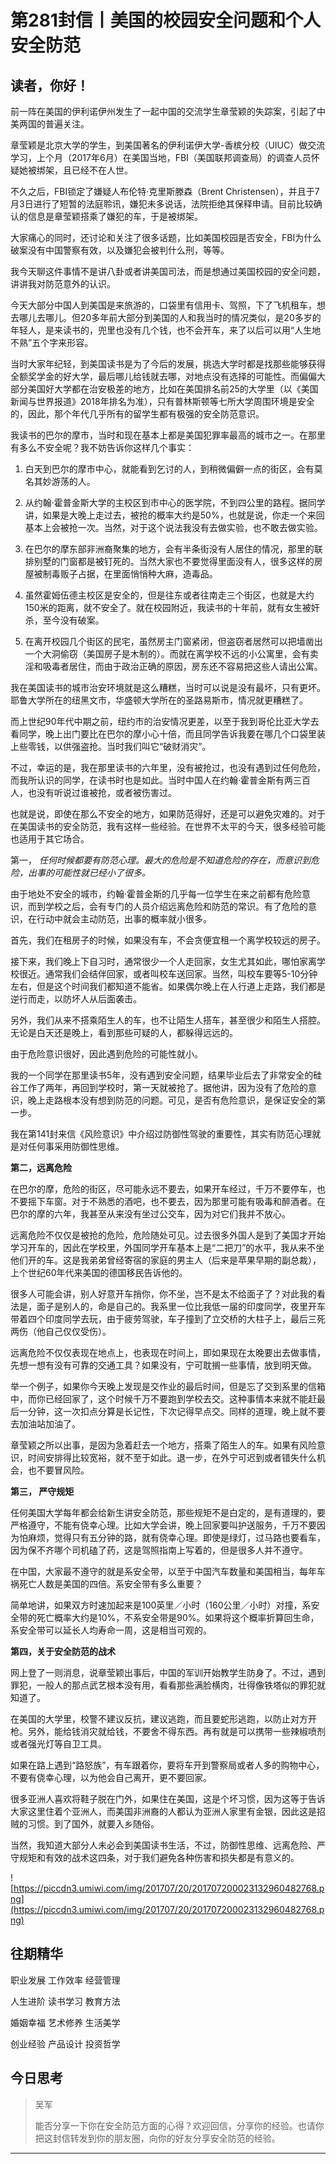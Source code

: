 # 第281封信丨美国的校园安全问题和个人安全防范

## 读者，你好！

前一阵在美国的伊利诺伊州发生了一起中国的交流学生章莹颖的失踪案，引起了中美两国的普遍关注。

章莹颖是北京大学的学生，到美国著名的伊利诺伊大学-香槟分校（UIUC）做交流学习，上个月（2017年6月）在美国当地，FBI（美国联邦调查局）的调查人员怀疑她被绑架，且已经不在人世。

不久之后，FBI锁定了嫌疑人布伦特·克里斯滕森（Brent Christensen），并且于7月3日进行了短暂的法庭聆讯，嫌犯未多说话，法院拒绝其保释申请。目前比较确认的信息是章莹颖搭乘了嫌犯的车，于是被绑架。

大家痛心的同时，还讨论和关注了很多话题，比如美国校园是否安全，FBI为什么破案没有中国警察有效，以及嫌犯会被判什么刑，等等。

我今天聊这件事情不是讲八卦或者讲美国司法，而是想通过美国校园的安全问题，讲讲我对防范意外的认识。

今天大部分中国人到美国是来旅游的，口袋里有信用卡、驾照，下了飞机租车，想去哪儿去哪儿。但20多年前大部分到美国的人和我当时的情况类似，是20多岁的年轻人，是来读书的，兜里也没有几个钱，也不会开车，来了以后可以用“人生地不熟”五个字来形容。

当时大家年纪轻，到美国读书是为了今后的发展，挑选大学时都是找那些能够获得全额奖学金的好大学，最后哪儿给钱就去哪，对地点没有选择的可能性。而偏偏大部分美国好大学都在治安极差的地方，比如在美国排名前25的大学里（以《美国新闻与世界报道》2018年排名为准），只有普林斯顿等七所大学周围环境是安全的，因此，那个年代几乎所有的留学生都有极强的安全防范意识。

我读书的巴尔的摩市，当时和现在基本上都是美国犯罪率最高的城市之一。在那里有多么不安全呢？我不妨告诉你这样几个事实：

1. 白天到巴尔的摩市中心，就能看到乞讨的人，到稍微偏僻一点的街区，会有莫名其妙游荡的人。

2. 从约翰·霍普金斯大学的主校区到市中心的医学院，不到四公里的路程。据同学讲，如果是大晚上走过去，被抢的概率大约是50%，也就是说，你走一个来回基本上会被抢一次。当然，对于这个说法我没有去做实验，也不敢去做实验。

3. 在巴尔的摩东部非洲裔聚集的地方，会有半条街没有人居住的情况，那里的联排别墅的门窗都是被钉死的。当然大家也不要觉得里面没有人，很多这样的房屋被制毒贩子占据，在里面悄悄种大麻，造毒品。

4. 虽然霍姆伍德主校区是安全的，但是往东或者往南走三个街区，也就是大约150米的距离，就不安全了。就在校园附近，我读书的十年前，就有女生被奸杀，至今没有破案。

5. 在离开校园几个街区的民宅，虽然房主门窗紧闭，但盗窃者居然可以把墙凿出一个大洞偷窃（美国房子是木制的）。而就在离学校不远的小公寓里，会有卖淫和吸毒者居住，而由于政治正确的原因，房东还不容易把这些人请出公寓。

我在美国读书的城市治安环境就是这么糟糕，当时可以说是没有最坏，只有更坏。耶鲁大学所在的纽黑文市，华盛顿大学所在的圣路易斯市，情况就更糟糕了。

而上世纪90年代中期之前，纽约市的治安情况更差，以至于我到哥伦比亚大学去看同学，晚上出门要比在巴尔的摩小心十倍，而且同学告诉我要在哪几个口袋里装上些零钱，以供强盗抢。当时我们叫它“破财消灾”。

不过，幸运的是，我在那里读书的六年里，没有被抢过，也没有遇到过任何危险，而我所认识的同学，在读书时也是如此。当时中国人在约翰·霍普金斯有两三百人，也没有听说过谁被抢，或者被伤害过。

也就是说，即使在那么不安全的地方，如果防范得好，还是可以避免灾难的。对于在美国读书的安全防范，我有这样一些经验。在世界不太平的今天，很多经验可能也适用于其它场合。

第一， *任何时候都要有防范心理。最大的危险是不知道危险的存在，而意识到危险，出事的可能性就已经小了很多。*

由于地处不安全的城市，约翰·霍普金斯的几乎每一位学生在来之前都有危险意识，而到学校之后，会有专门的人员介绍远离危险和防范的常识。有了危险的意识，在行动中就会主动防范，出事的概率就小很多。

首先，我们在租房子的时候，如果没有车，不会贪便宜租一个离学校较远的房子。

接下来，我们晚上下自习时，通常很少一个人走回家，女生尤其如此，哪怕家离学校很近。通常我们会结伴回家，或者叫校车送回家。当然，叫校车要等5-10分钟左右，但是这个时间我们都知道不能省。如果偶尔晚上在人行道上走路，我们都是逆行而走，以防坏人从后面袭击。

另外，我们从来不搭乘陌生人的车，也不让陌生人搭车，甚至很少和陌生人搭腔。无论是白天还是晚上，看到那些可疑的人，都躲得远远的。

由于危险意识很好，因此遇到危险的可能性就小。

我的一个同学在那里读书5年，没有遇到安全问题，结果毕业后去了非常安全的硅谷工作了两年，再回到学校时，第一天就被抢了。据他讲，因为没有了危险的意识，晚上走路根本没有想到防范的问题。可见，是否有危险意识，是保证安全的第一步。

我在第141封来信《风险意识》中介绍过防御性驾驶的重要性，其实有防范心理就是对任何事采用防御性思维。

 **第二，远离危险**

在巴尔的摩，危险的街区，尽可能永远不要去，如果开车经过，千万不要停车，也不要摇下车窗。对于不熟悉的酒吧，也不要去，因为那里可能有吸毒和醉酒者。在巴尔的摩的六年，我甚至从来没有坐过公交车，因为对它们我并不放心。

远离危险不仅仅是被抢的危险，危险随处可见。过去很多外国人是到了美国才开始学习开车的，因此在学校里，外国同学开车基本上是“二把刀”的水平，我从来不坐他们开的车。这是我弟弟曾经寄宿的家庭的男主人（后来是苹果早期的副总裁），上个世纪60年代来美国的德国移民告诉他的。

很多人可能会讲，别人好意开车捎你，你不坐，岂不是太不给面子了？对此我的看法是，面子是别人的，命是自己的。我系里一位比我低一届的印度同学，夜里开车带着四个印度同学去玩，由于疲劳驾驶，车子撞到了立交桥的大柱子上，最后三死两伤（他自己仅仅受伤）。

远离危险不仅仅表现在地点上，也表现在时间上，即如果现在太晚要出去做事情，先想一想有没有可靠的交通工具？如果没有，宁可耽搁一些事情，放到明天做。

举一个例子，如果你今天晚上发现是交作业的最后时间，但是忘了交到系里的信箱中，而你已经回家了，这个时候千万不要跑到学校去交。这种事情本来就不能赶最后一分钟，这一次扣点分算是长记性，下次记得早点交。同样的道理，晚上就不要去加油站加油了。

章莹颖之所以出事，是因为急着赶去一个地方，搭乘了陌生人的车。如果有风险意识，时间安排得比较宽裕，就不至于如此。退一步，在外宁可迟到或者错失什么机会，也不要冒风险。

 **第三， 严守规矩**

任何美国大学每年都会给新生讲安全防范，那些规矩不是白定的，是有道理的，要严格遵守，不能有侥幸心理。比如大学会讲，晚上回家要叫护送服务，千万不要因为怕麻烦，觉得只有五分钟的路，就有侥幸心理。即使是绿灯，过马路也要看车，因为保不齐哪个司机磕了药，这是驾照指南上写着的，但是很多人并不遵守。

在中国，大家最不遵守的就是系安全带，以至于中国汽车数量和美国相当，每年车祸死亡人数是美国的四倍。系安全带有多么重要？

简单地讲，如果双方时速加起来是100英里／小时（160公里／小时）对撞，系安全带的死亡概率大约是10%，不系安全带是90%。如果将这个概率折算回生命，系安全带可以延长人均寿命一周，这是相当可观的。

 **第四，关于安全防范的战术**

网上登了一则消息，说章莹颖出事后，中国的军训开始教学生防身了。不过，遇到罪犯，一般人的那点武艺根本没有用，看看那些满脸横肉，壮得像铁塔似的罪犯就知道了。

在美国的大学里，校警不建议反抗，建议逃跑，而且要蛇形逃跑，以防止对方开枪。另外，能给钱消灾就给钱，不要舍不得东西。再有就是可以携带一些辣椒喷剂或者强光灯等自卫工具。

如果在路上遇到“路怒族”，有车跟着你，要将车开到警察局或者人多的购物中心，不要有侥幸心理，以为他会自己离开，更不要回家。

很多亚洲人喜欢将鞋子脱在门外，如果住在美国，这是个坏习惯，因为这等于告诉大家这里住着个亚洲人，而美国非洲裔的人都认为亚洲人家里有金银，因此这是招贼的习惯。到了国外，就要入乡随俗。

当然，我知道大部分人未必会到美国读书生活，不过，防御性思维、远离危险、严守规矩和有效的战术这四条，对于我们避免各种伤害和损失都是有意义的。

![https://piccdn3.umiwi.com/img/201707/20/201707200023132960482768.png](https://piccdn3.umiwi.com/img/201707/20/201707200023132960482768.png)

## 往期精华

职业发展 工作效率 经营管理

人生进阶 读书学习 教育方法

婚姻幸福 艺术修养 生活美学

创业经验 产品设计 投资哲学

## 今日思考

> 吴军
> 
> 能否分享一下你在安全防范方面的心得？欢迎回信，分享你的经验。也请你把这封信转发到你的朋友圈，向你的好友分享安全防范的经验。

---
